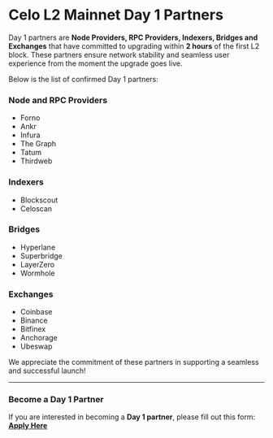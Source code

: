 # Celo L2 Mainnet Day 1 Partners 

Day 1 partners are **Node Providers, RPC Providers, Indexers, Bridges and Exchanges** that have committed to upgrading within **2 hours** of the first L2 block. 
These partners ensure network stability and seamless user experience from the moment the upgrade goes live.  

Below is the list of confirmed Day 1 partners:  

### Node and RPC Providers  
- Forno  
- Ankr  
- Infura
- The Graph
- Tatum
- Thirdweb

### Indexers  
- Blockscout 
- Celoscan  

### Bridges
- Hyperlane
- Superbridge
- LayerZero
- Wormhole

### Exchanges  
- Coinbase  
- Binance  
- Bitfinex 
- Anchorage
- Ubeswap

We appreciate the commitment of these partners in supporting a seamless and successful launch! 

---

### Become a Day 1 Partner  
If you are interested in becoming a **Day 1 partner**, please fill out this form:  
[**Apply Here**](https://docs.google.com/forms/d/e/1FAIpQLScFhKXF08dQON9N58iNq7H1xrZ0URrFozUZOFKwXj7uXjg2dg/viewform?usp=dialog)  
